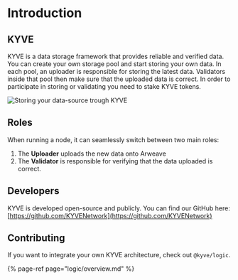 # Introduction

## KYVE

KYVE is a data storage framework that provides reliable and verified data. You can create your own storage pool and start storing your own data. In each pool, an uploader is responsible for storing the latest data. Validators inside that pool then make sure that the uploaded data is correct. In order to participate in storing or validating you need to stake KYVE tokens.

![Storing your data-source trough KYVE](https://lh6.googleusercontent.com/vjo8tuXoDVHzkWOl4ZyGvBy0uHj6Y_2ykjgt4dz4WT0A8_7RGkwuwFcQN8XsvquBQQkw2HMddeNnt0WIiiHBHlhhOrJ1LwKZ7v_N1pj3N-uZc_pn7JWwZ132cvwzuMEUKkX2tst_zB0)

## Roles

When running a node, it can seamlessly switch between two main roles:

1. The **Uploader** uploads the new data onto Arweave
2. The **Validator** is responsible for verifying that the data uploaded is correct.

## Developers

KYVE is developed open-source and publicly. You can find our GitHub here: [https://github.com/KYVENetwork](https://github.com/KYVENetwork)

## Contributing

If you want to integrate your own KYVE architecture, check out `@kyve/logic`.

{% page-ref page="logic/overview.md" %}

